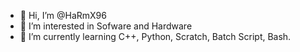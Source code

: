 - 👋 Hi, I’m @HaRmX96
- 👀 I’m interested in Sofware and Hardware
- 🌱 I’m currently learning C++, Python, Scratch, Batch Script, Bash.
<!---
HaRmX96/HaRmX96 is a ✨ special ✨ repository because its `README.md` (this file) appears on your GitHub profile.
You can click the Preview link to take a look at your changes.
--->
